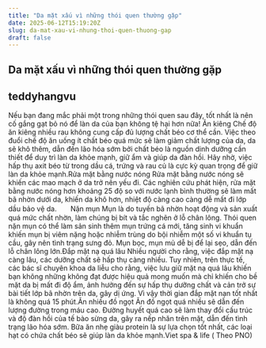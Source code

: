 ```yaml
---
title: "Da mặt xấu vì những thói quen thường gặp"
date: 2025-06-12T15:19:20Z
slug: da-mat-xau-vi-nhung-thoi-quen-thuong-gap
draft: false
---
```


## Da mặt xấu vì những thói quen thường gặp

## teddyhangvu

Nếu bạn đang mắc phải một trong những thói quen sau đây, tốt nhất là nên cố gắng gạt bỏ nó để làn da của bạn không tệ hại hơn nữa!
 Ăn kiêng
Chế độ ăn kiêng nhiều rau không cung cấp đủ lượng chất béo cơ thể cần. Việc theo đuổi chế độ ăn uống ít chất béo quá mức sẽ làm giảm chất lượng của da, da sẽ khô thêm, dẫn đến lão hóa sớm bởi chất béo là nguồn dinh dưỡng cần thiết để duy trì làn da khỏe mạnh, giữ ẩm và giúp da đàn hồi. Hãy nhờ, việc hấp thụ axit béo từ trong dầu cá, trứng và rau củ là cực kỳ quan trọng để giữ làn da khỏe mạnh.Rửa mặt bằng nước nóng
Rửa mặt bằng nước nóng sẽ khiến các mao mạch ở da trở nên yếu đi. Các nghiên cứu phát hiện, rửa mặt bằng nước nóng hơn khoảng 25 độ so với nước lạnh bình thường sẽ làm mất bã nhờn dưới da, khiến da khô hơn, nhiệt độ càng cao càng dễ mất đi lớp dầu bảo vệ da.　　Nặn mụn
Mụn là do tuyến bã nhờn hoạt động và sản xuất quá mức chất nhờn, làm chúng bị bít và tắc nghẽn ở lỗ chân lông. Thói quen nặn mụn có thể làm sản sinh thêm mụn trứng cá mới, tăng sinh vi khuẩn khiến mụn bị viêm nặng hoặc nhiễm trùng do bội nhiễm một số vi khuẩn tụ cầu, gây nên tình trạng sưng đỏ. Mụn bọc, mụn mủ dễ bị để lại sẹo, dẫn đến lỗ chân lông lớn.Đắp mặt nạ quá lâu
Nhiều người cho rằng, việc đắp mặt nạ càng lâu, các dưỡng chất sẽ hấp thụ càng nhiều. Tuy nhiên, trên thực tế, các bác sĩ chuyên khoa da liễu cho rằng, việc lưu giữ mặt nạ quá lâu khiến bạn không những không đạt được hiệu quả mong muốn mà chỉ khiến cho bề mặt da bị mất đi độ ẩm, ảnh hưởng đến sự hấp thụ dưỡng chất và cản trở sự bài tiết lớp bã nhờn trên da, gây dị ứng. Vì vậy thời gian đắp mặt nạn tốt nhất là không quá 15 phút.Ăn nhiều đồ ngọt
Ăn đồ ngọt quá nhiều sẽ dẫn đến lượng đường trong máu cao. Đường huyết quá cao sẽ làm thay đổi cấu trúc và độ đàn hồi của tế bào sừng da, gây ra nếp nhăn trên mặt, dẫn đến tình trạng lão hóa sớm. Bữa ăn nhẹ giàu protein là sự lựa chọn tốt nhất, các loại hạt có chứa chất béo sẽ giúp làn da khỏe mạnh.Viet spa & life ( Theo PNO)